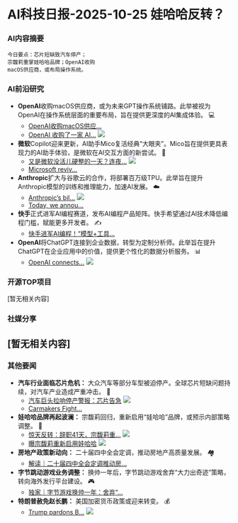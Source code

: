 
# AI科技日报-2025-10-25 娃哈哈反转？
### **AI内容摘要**
```
今日要点：芯片短缺致汽车停产；
宗馥莉重掌娃哈哈品牌；OpenAI收购
macOS供应商，或布局操作系统。
```
### AI前沿研究
*   **OpenAI**收购macOS供应商，或为未来GPT操作系统铺路。此举被视为OpenAI在操作系统层面的重要布局，旨在提供更深度的AI集成体验。 💻
    *   [OpenAI收购macOS供应...](https://www.qbitai.com/2025/10/345442.html)
    *   [OpenAI 收购了一家 AI...](https://www.infoq.cn/article/LizXjm6bZQgZXmRdHASx?utm_source=rss&utm_medium=article)
    ![](https://static001.geekbang.org/static/infoq/img/infoq_icon.jpg)
*   **微软**Copilot迎来更新，AI助手Mico复活经典“大眼夹”。Mico旨在提供更具表现力的AI助手体验，是微软在AI交互方面的新尝试。 🤖
    *   [又是微软没活儿硬整的一天？连夜...](https://www.infoq.cn/article/TVYR1vHXssGBpA3hal58?utm_source=rss&utm_medium=article)
    ![](https://static001.geekbang.org/static/infoq/img/infoq_icon.jpg)
    *   [Microsoft reviv...](https://www.techspot.com/news/109994-microsoft-revives-clippy-idea-mico-copilot-expressive-new.html)
*   **Anthropic**扩大与谷歌云的合作，将部署百万级TPU。此举旨在提升Anthropic模型的训练和推理能力，加速AI发展。 ☁️
    *   [Anthropic’s bil...](https://www.artificialintelligence-news.com/news/anthropic-tpu-expansion-enterprise-ai-infrastructure/)
    ![](https://www.artificialintelligence-news.com/wp-content/uploads/2025/10/image-1.png)
    *   [Today, we annou...](https://x.com/AnthropicAI/status/1981460118354219180)
*   **快手**正式进军AI编程赛道，发布AI编程产品矩阵。快手希望通过AI技术降低编程门槛，赋能更多开发者。 ✍️
    *   [快手进军AI编程！“模型+工具...](https://www.qbitai.com/2025/10/345503.html)
*   **OpenAI**将ChatGPT连接到企业数据，转型为定制分析师。此举旨在提升ChatGPT在企业应用中的价值，提供更个性化的数据分析服务。 📊
    *   [OpenAI connects...](https://www.artificialintelligence-news.com/news/openai-connects-chatgpt-enterprise-data-surface-knowledge/)
    ![](https://www.artificialintelligence-news.com/wp-content/uploads/2025/10/image-1024x577.jpeg)
### 开源TOP项目
[暂无相关内容]
### 社媒分享
[暂无相关内容]
---
### 其他要闻
*   **汽车行业面临芯片危机：** 大众汽车等部分车型被迫停产。全球芯片短缺问题持续，对汽车产业造成严重冲击。 🚗
    *   [汽车巨头拉响停产警报：芯片告急](https://www.baidu.com/s?wd=%E6%B1%BD%E8%BD%A6%E5%B7%A8%E5%A4%B4%E6%8B%89%E5%93%8D%E5%81%9C%E4%BA%A7%E8%AD%A6%E6%8A%A5%EF%BC%9A%E8%8A%AF%E7%89%87%E5%91%8A%E6%80%A5)
    ![](https://gips1.baidu.com/it/u=975272163,3319925664&fm=3028&app=3028&size=w931&q=100&n=0&f=PNG&fmt=auto&maxorilen2heic=2000000)
    *   [Carmakers Fight...](https://www.bloomberg.com/news/articles/2025-10-24/auto-industry-fights-to-keep-going-as-chip-conflict-drags-on)
*   **娃哈哈品牌再起波澜：** 宗馥莉回归，重新启用“娃哈哈”品牌，或预示内部策略调整。 🥤
    *   [惊天反转：辞职41天，宗馥莉重...](https://www.36kr.com/p/3522581139233669)
    ![](https://img.36krcdn.com/hsossms/20251024/v2_5bfe2198170d48f89cdfe849568d815f@5971123_oswg67804oswg1053oswg495_img_jpg?x-oss-process=image/resize,m_mfit,w_600,h_400,limit_0/crop,w_600,h_400,g_center)
    *   [曝宗馥莉重新启用娃哈哈](https://mp.weixin.qq.com/s/jqeOAE_rEegmy99XCCi8NQ)
    ![](https://mmbiz.qpic.cn/mmbiz_jpg/uwFfSFSf91u25QZdDBUmgg76b6ibYF68JIq0M4zpjZcDy9gicia9YpxPQibs3DmBRwnHAIbQ1owvDISictSos2jlpBQ/0?wx_fmt=jpeg)
*   **房地产政策新动向：** 二十届四中全会定调，推动房地产高质量发展。 🏘️
    *   [解读｜二十届四中全会定调推动房...](https://www.thepaper.cn/newsDetail_forward_31831151)
*   **字节跳动游戏业务调整：** 换帅一年后，字节跳动游戏舍弃“大力出奇迹”策略，转向海外发行平台建设。 🎮
    *   [独家｜字节游戏换帅一年：舍弃“...](https://mp.weixin.qq.com/s/jOwl7hDYTxoNzARGXPRPAA)
*   **特朗普赦免赵长鹏：** 美国加密货币政策或迎来转变。 💰
    *   [Trump pardons B...](https://www.techspot.com/news/109996-trump-pardons-binance-founder-changpeng-zhao-shift-us.html)
    ![](https://www.techspot.com/images2/news/ts3_thumbs/2025/10/2025-10-24-ts3_thumbs-792.jpg)